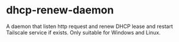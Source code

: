 # dhcp-renew-daemon
A daemon that listen http request and renew DHCP lease and restart Tailscale service if exists. Only suitable for Windows and Linux.
